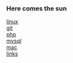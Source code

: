 ### Here comes the sun<br>
[linux](/linux/)<br>
[git](/git/)<br>
[php](/php/)<br>
[mysql](/mysql/)<br>
[mac](/mac/)<br>
[links](/links/)<br>